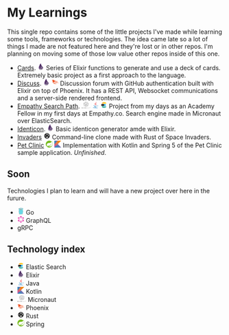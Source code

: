 # My Learnings

This single repo contains some of the little projects I've made while learning some tools, frameworks or technologies. The idea came late so a lot of things I made are not featured here and they're lost or in other repos. I'm planning on moving some of those low value other repos inside of this one.

* [Cards](./elixir_cards/). <img src="./icons/elixir.svg" height="16px"/> Series of Elixir functions to generate and use a deck of cards. Extremely basic project as a first approach to the language.
* [Discuss](./elixir_discuss/). <img src="./icons/elixir.svg" height="16px"/> <img src="./icons/phoenix.svg" height="16px"/> Discussion forum with GitHub authentication built with Elixir on top of Phoenix. It has a REST API, Websocket communications and a server-side rendered frontend.
* [Empathy Search Path](./empathy_academy_search_path_module/). <img src="./icons/micronaut.webp" height="16px"/> <img src="./icons/java.svg" height="16px"/> <img src="./icons/elasticsearch.png" height="16px"/> Project from my days as an Academy Fellow in my first days at Empathy.co. Search engine made in Micronaut over ElasticSearch.
* [Identicon](./elixir_identicon/). <img src="./icons/elixir.svg" height="16px"/> Basic identicon generator amde with Elixir.
* [Invaders](./rust_invaders/) <img src="./icons/rust.svg" height="16px"/> Command-line clone made with Rust of Space Invaders.
* [Pet Clinic](./spring_pet_clinic/) <img src="./icons/spring.svg" height="16px"/> <img src="./icons/kotlin.svg" height="16px"/> Implementation with Kotlin and Spring 5 of the Pet Clinic sample application. _Unfinished_.

## Soon
Technologies I plan to learn and will have a new project over here in the furure.
* <img src="./icons/go.svg" height="16px"/> Go
* <img src="./icons/graph-ql.svg" height="16px"/> GraphQL 
* gRPC

## Technology index

* <img src="./icons/elasticsearch.png" height="16px"/> Elastic Search
* <img src="./icons/elixir.svg" height="16px"/> Elixir
* <img src="./icons/java.svg" height="16px"/> Java
* <img src="./icons/kotlin.svg" height="16px"/> Kotlin
* <img src="./icons/micronaut.webp" height="16px"/> Micronaut
* <img src="./icons/phoenix.svg" height="16px"/> Phoenix
* <img src="./icons/rust.svg" height="16px"/> Rust
* <img src="./icons/spring.svg" height="16px"/> Spring